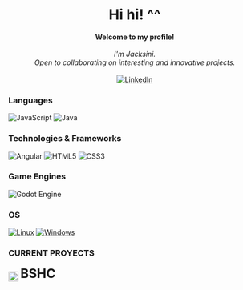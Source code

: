 <h1 align="center">Hi hi! ^^</h1>

<p align="center">
    <b>Welcome to my profile!</b><br><br>
    <i>
        I'm Jacksini.<br>
        Open to collaborating on interesting and innovative projects.<br>
    </i><br>
    <a href="www.linkedin.com/in/Jacksini">
        <img src="https://img.shields.io/badge/LinkedIn-blue?style=flat-square&logo=linkedin" alt="LinkedIn">
    </a>
</p>

### Languages
![JavaScript](https://img.shields.io/badge/javascript-%23323330.svg?style=for-the-badge&logo=javascript&logoColor=%23F7DF1E)
![Java](https://img.shields.io/badge/java-%23ED8B00.svg?style=for-the-badge&logo=openjdk&logoColor=white)

### Technologies & Frameworks
![Angular](https://img.shields.io/badge/angular-%23DD0031.svg?style=for-the-badge&logo=angular&logoColor=white)
![HTML5](https://img.shields.io/badge/html5-%23E34F26.svg?style=for-the-badge&logo=html5&logoColor=white)
![CSS3](https://img.shields.io/badge/css3-%231572B6.svg?style=for-the-badge&logo=css3&logoColor=white)

### Game Engines
![Godot Engine](https://img.shields.io/badge/GODOT-%23FFFFFF.svg?style=for-the-badge&logo=godot-engine)

### OS
[![Linux](https://img.shields.io/badge/linux-black?style=for-the-badge&logo=Linux)](https://github.com/Jacksini)
[![Windows](https://img.shields.io/badge/Windows-black?style=for-the-badge&logo=Windows)](https://github.com/Jacksini)
### CURRENT PROYECTS
<div>
    <img src="https://i.imgur.com/8dAwL8b.png" alt="BSHC" style="height: 20px; width: 20px;" align="center">
    <span style="font-size: 25px;"><strong>BSHC</strong> </span>
</div>

